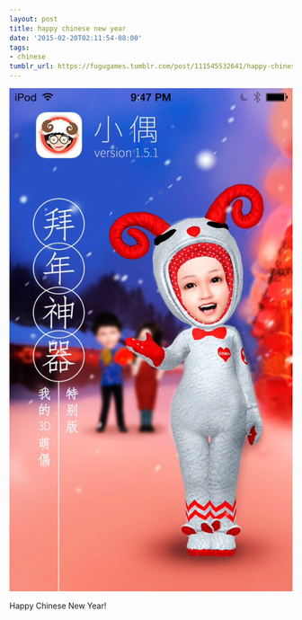 ```yaml
---
layout: post
title: happy chinese new year
date: '2015-02-20T02:11:54-08:00'
tags:
- chinese
tumblr_url: https://fugugames.tumblr.com/post/111545532641/happy-chinese-new-year
---
```

 ![](/tumblr_files/tumblr_nk26nuXEiL1tgne1po1_1280.png)  

Happy Chinese New Year!

